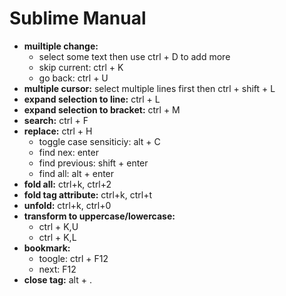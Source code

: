 # Sublime Manual

- **muiltiple change:**
    - select some text then use ctrl + D to add more 
    - skip current: ctrl + K 
    - go back: ctrl + U
- **multiple cursor:** select multiple lines first then ctrl + shift + L
- **expand selection to line:** ctrl + L
- **expand selection to bracket:** ctrl + M
- **search:** ctrl + F
- **replace:** ctrl + H
    - toggle case sensiticiy: alt + C 
    - find nex: enter 
    - find previous: shift + enter 
    - find all: alt + enter
- **fold all:** ctrl+k, ctrl+2
- **fold tag attribute:** ctrl+k, ctrl+t
- **unfold:** ctrl+k, ctrl+0
- **transform to uppercase/lowercase:**
    - ctrl + K,U
    - ctrl + K,L
- **bookmark:**
    - toogle: ctrl + F12
    - next: F12
- **close tag:** alt + .
